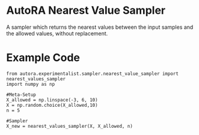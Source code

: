 # AutoRA Nearest Value Sampler

A sampler which returns the nearest values between the input samples and the allowed values, without replacement.

# Example Code

```
from autora.experimentalist.sampler.nearest_value_sampler import nearest_values_sampler
import numpy as np

#Meta-Setup
X_allowed = np.linspace(-3, 6, 10)
X = np.random.choice(X_allowed,10)
n = 5

#Sampler
X_new = nearest_values_sampler(X, X_allowed, n)
```
